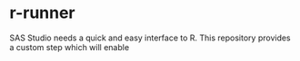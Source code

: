 # r-runner
SAS Studio needs a quick and easy interface to R. This repository provides a custom step which will enable 
